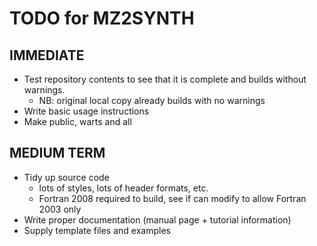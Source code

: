 # TODO for MZ2SYNTH

## IMMEDIATE
- Test repository contents to see that it is complete and builds without warnings.
  - NB:  original local copy already builds with no warnings
- Write basic usage instructions
- Make public, warts and all

## MEDIUM TERM
- Tidy up source code
  - lots of styles, lots of header formats, etc.
  - Fortran 2008 required to build, see if can modify to allow Fortran 2003 only
- Write proper documentation (manual page + tutorial information)
- Supply template files and examples
